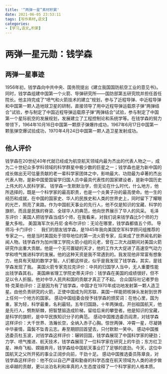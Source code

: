 ```yaml
---
title: '“两弹一星”素材积累'
date: 2021-06-05 23:53:11
tags: [写作素材,语文]
categories: 
- [学习,语文,积累]
---
```

# 两弹一星元勋：钱学森

## 两弹一星事迹

1956年初，钱学森向中共中央、国务院提出《建立我国国防航空工业的意见书》。同时，钱学森组建中国第一个火箭、导弹研究所——国防部第五研究院并担任首任院长。他主持完成了“喷气和火箭技术的建立”规划，参与了近程导弹、中近程导弹和中国第一颗人造地球卫星的研制，直接领导了用中近程导弹运载原子弹“两弹结合”试验，参与制定了中国近程导弹运载原子弹“两弹结合”试验，参与制定了中国第一个星际航空的发展规划，发展建立了工程控制论和系统学等。在钱学森的努力带领下，1964年10月16日中国第一颗原子弹爆炸成功，1967年6月17日中国第一颗氢弹空爆试验成功，1970年4月24日中国第一颗人造卫星发射成功。

<!-- more -->

## 他人评价

钱学森在20世纪40年代就已经成为航空航天领域内最为杰出的代表人物之一，成为二十世纪众多学科领域的科学群星中极少数的巨星之一；钱学森也是为新中国的成长做出无可估量贡献的老一辈科学家团体之中，影响最大、功勋最为卓著的杰出代表人物，是新中国爱国留学归国人员中最具代表性的国家建设者，是新中国历史上伟大的人民科学家。
钱学森一生默默治学，但无论在什么时代，什么地方，他所选择的，既是一个科学家的最高职责，也是一个炎黄子孙的最高使命。他一生的经历和成就，在中国的国家史、华人的民族史和人类的世界史上，同时留下了耀眼的光芒，照亮了来路。作为中国航天事业的先行人，他不仅是知识的宝藏、科学的旗帜，而且是民族的脊梁、全球华人的典范，他向世界展示了华人的风采。
毛泽东评价：美国人把钱学森当成5个师，在我看来，对我们说来钱学森比5个师的力量大多啦。
美国海军次长丹尼·金布尔评价：无论在哪里，钱学森都值五个师。
导师冯·卡门评价：　我们的朋友钱学森，是1945年我向美国空军科学顾问组推荐的专家之一。他是当时美国处于领导地位的第一流火箭专家，后来成了世界闻名的新闻人物。钱学森作为加州理工学院火箭小组的元老，曾在二次大战期间对美国火箭研究作出重大贡献。他是一个无可置疑的天才，他的工作大大促进了高速空气动力学和喷气推进科学的发展。他的这种天资是我不常遇到的。我发现他非常富有想象力，他具有天赋的数学才智。人们都这样说，似乎是我发现了钱学森，其实，是钱学森发现了我。
美国火箭专家克拉克评价：中共的归国学人当中，无人重要性能出钱学森其右。
美国麻省理工学院史蒂夫评价：钱学森在美国的成绩很好，但不足以令人折服。他对中华人民共和国的贡献才真正了不起。
合众国际社记者罗伯特·克莱伯评价：正是因为有了钱学森，中国才在1970年成功地发射第一颗人造卫星。由他负责研究的火箭，正使中国成为同苏联、美国一样能把核弹头发射到世界上任何一个地方的国家。
感动中国组委会授予钱学森的颁奖词：在他心里，国为重，家为轻，科学最重，名利最轻。五年归国路，十年两弹成。开创祖国航天，他是先行人，劈荆斩棘，把智慧锻造成阶梯，留给后来的攀登者。他是知识的宝藏，是科学的旗帜，是中华民族知识分子的典范。
感动中国推选委员阎肃，对钱学森这样评价：大千世界、浩瀚长空，全纳入赤子心胸。惊世两弹、冲霄一星，尽凝铸中华豪情，霜鬓不坠青云志。寿至期颐回首望去，只付默默一笑中。
感动中国推选委员杜玉波，对钱学森这样评价：辗转回国，钱学森展现了中国科学家的硬劲；力学、喷气推进、航天技术，钱学森展现了一位科学家在研究上的牛劲；东方红卫星、神舟飞船、嫦娥奔月，钱学森给中国航天事业打了足够的底劲。今天，这位中国航天之父所开拓的事业正阔步向前，干劲十足。
感动中国推选委员陈章良，对钱学森这样评价：他不仅以自己严谨和勤奋的科学态度在航天领域为人类的进步做出卓越的贡献，更以淡泊名利和率真的人生态度诠释了一个科学家的人格本质。
